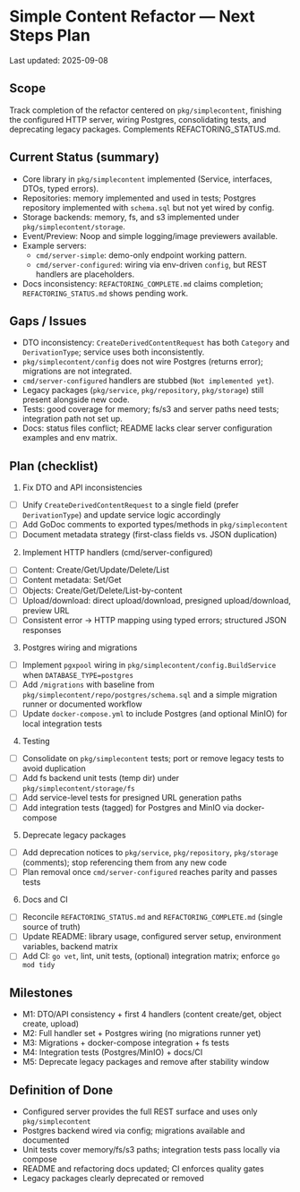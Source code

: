 # Simple Content Refactor — Next Steps Plan

Last updated: 2025-09-08

## Scope

Track completion of the refactor centered on `pkg/simplecontent`, finishing the configured HTTP server, wiring Postgres, consolidating tests, and deprecating legacy packages. Complements REFACTORING_STATUS.md.

## Current Status (summary)

- Core library in `pkg/simplecontent` implemented (Service, interfaces, DTOs, typed errors).
- Repositories: memory implemented and used in tests; Postgres repository implemented with `schema.sql` but not yet wired by config.
- Storage backends: memory, fs, and s3 implemented under `pkg/simplecontent/storage`.
- Event/Preview: Noop and simple logging/image previewers available.
- Example servers:
  - `cmd/server-simple`: demo-only endpoint working pattern.
  - `cmd/server-configured`: wiring via env-driven `config`, but REST handlers are placeholders.
- Docs inconsistency: `REFACTORING_COMPLETE.md` claims completion; `REFACTORING_STATUS.md` shows pending work.

## Gaps / Issues

- DTO inconsistency: `CreateDerivedContentRequest` has both `Category` and `DerivationType`; service uses both inconsistently.
- `pkg/simplecontent/config` does not wire Postgres (returns error); migrations are not integrated.
- `cmd/server-configured` handlers are stubbed (`Not implemented yet`).
- Legacy packages (`pkg/service`, `pkg/repository`, `pkg/storage`) still present alongside new code.
- Tests: good coverage for memory; fs/s3 and server paths need tests; integration path not set up.
- Docs: status files conflict; README lacks clear server configuration examples and env matrix.

## Plan (checklist)

1) Fix DTO and API inconsistencies

- [ ] Unify `CreateDerivedContentRequest` to a single field (prefer `DerivationType`) and update service logic accordingly
- [ ] Add GoDoc comments to exported types/methods in `pkg/simplecontent`
- [ ] Document metadata strategy (first-class fields vs. JSON duplication)

2) Implement HTTP handlers (cmd/server-configured)

- [ ] Content: Create/Get/Update/Delete/List
- [ ] Content metadata: Set/Get
- [ ] Objects: Create/Get/Delete/List-by-content
- [ ] Upload/download: direct upload/download, presigned upload/download, preview URL
- [ ] Consistent error → HTTP mapping using typed errors; structured JSON responses

3) Postgres wiring and migrations

- [ ] Implement `pgxpool` wiring in `pkg/simplecontent/config.BuildService` when `DATABASE_TYPE=postgres`
- [ ] Add `/migrations` with baseline from `pkg/simplecontent/repo/postgres/schema.sql` and a simple migration runner or documented workflow
- [ ] Update `docker-compose.yml` to include Postgres (and optional MinIO) for local integration tests

4) Testing

- [ ] Consolidate on `pkg/simplecontent` tests; port or remove legacy tests to avoid duplication
- [ ] Add fs backend unit tests (temp dir) under `pkg/simplecontent/storage/fs`
- [ ] Add service-level tests for presigned URL generation paths
- [ ] Add integration tests (tagged) for Postgres and MinIO via docker-compose

5) Deprecate legacy packages

- [ ] Add deprecation notices to `pkg/service`, `pkg/repository`, `pkg/storage` (comments); stop referencing them from any new code
- [ ] Plan removal once `cmd/server-configured` reaches parity and passes tests

6) Docs and CI

- [ ] Reconcile `REFACTORING_STATUS.md` and `REFACTORING_COMPLETE.md` (single source of truth)
- [ ] Update README: library usage, configured server setup, environment variables, backend matrix
- [ ] Add CI: `go vet`, lint, unit tests, (optional) integration matrix; enforce `go mod tidy`

## Milestones

- M1: DTO/API consistency + first 4 handlers (content create/get, object create, upload)
- M2: Full handler set + Postgres wiring (no migrations runner yet)
- M3: Migrations + docker-compose integration + fs tests
- M4: Integration tests (Postgres/MinIO) + docs/CI
- M5: Deprecate legacy packages and remove after stability window

## Definition of Done

- Configured server provides the full REST surface and uses only `pkg/simplecontent`
- Postgres backend wired via config; migrations available and documented
- Unit tests cover memory/fs/s3 paths; integration tests pass locally via compose
- README and refactoring docs updated; CI enforces quality gates
- Legacy packages clearly deprecated or removed

